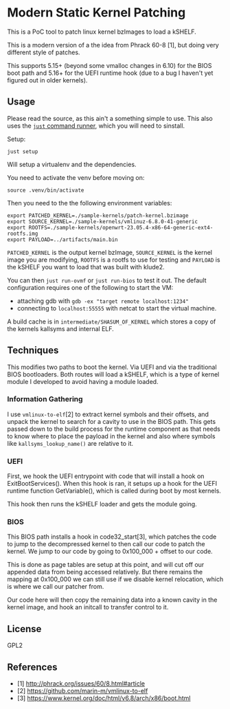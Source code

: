 # Modern Static Kernel Patching

This is a PoC tool to patch linux kernel bzImages to load a kSHELF.

This is a modern version of a the idea from Phrack 60-8 [1], but doing very
different style of patches.

This supports 5.15+ (beyond some vmalloc changes in 6.10) for the BIOS boot path
and 5.16+ for the UEFI runtime hook (due to a bug I haven't yet figured out in
older kernels).

## Usage

Please read the source, as this ain't a something simple to use.
This also uses the [`just` command runner](https://just.systems), which you will
need to sinstall.

Setup:
```
just setup
```

Will setup a virtualenv and the dependencies.

You need to activate the venv before moving on:
```
source .venv/bin/activate
```

Then you need to the the following environment variables:
```
export PATCHED_KERNEL=./sample-kernels/patch-kernel.bzimage
export SOURCE_KERNEL=./sample-kernels/vmlinuz-6.8.0-41-generic
export ROOTFS=./sample-kernels/openwrt-23.05.4-x86-64-generic-ext4-rootfs.img
export PAYLOAD=../artifacts/main.bin
```

`PATCHED_KERNEL` is the output kernel bzImage, `SOURCE_KERNEL` is the kernel
image you are modifying, `ROOTFS` is a rootfs to use for testing and `PAYLOAD`
is the kSHELF you want to load that was built with klude2.

You can then `just run-ovmf` or `just run-bios` to test it out.
The default configuration requires one of the following to start the VM:
* attaching gdb with `gdb -ex "target remote localhost:1234"`
* connecting to `localhost:55555` with netcat to start the virtual machine.

A build cache is in `intermediate/SHASUM_OF_KERNEL` which stores a copy of the
kernels kallsyms and internal ELF.

## Techniques

This modifies two paths to boot the kernel.
Via UEFI and via the traditional BIOS bootloaders.
Both routes will load a kSHELF, which is a type of kernel module I developed to
avoid having a module loaded.

### Information Gathering

I use `vmlinux-to-elf`[2] to extract kernel symbols and their offsets, and
unpack the kernel to search for a cavity to use in the BIOS path.
This gets passed down to the build process for the runtime component as that
needs to know where to place the payload in the kernel and also where symbols
like `kallsyms_lookup_name()` are relative to it.

### UEFI

First, we hook the UEFI entrypoint with code that will install a hook on
ExitBootServices().
When this hook is ran, it setups up a hook for the UEFI runtime function
GetVariable(), which is called during boot by most kernels.

This hook then runs the kSHELF loader and gets the module going.

### BIOS

This BIOS path installs a hook in code32_start[3], which patches the code to jump
to the decompressed kernel to then call our code to patch the kernel.
We jump to our code by going to 0x100_000 + offset to our code.

This is done as page tables are setup at this point, and will cut off our
appended data from being accessed relatively.
But there remains the mapping at 0x100_000 we can still use if we disable kernel
relocation, which is where we call our patcher from.

Our code here will then copy the remaining data into a known cavity in the
kernel image, and hook an initcall to transfer control to it.

## License

GPL2

## References

* [1] http://phrack.org/issues/60/8.html#article
* [2] https://github.com/marin-m/vmlinux-to-elf
* [3] https://www.kernel.org/doc/html/v6.8/arch/x86/boot.html
